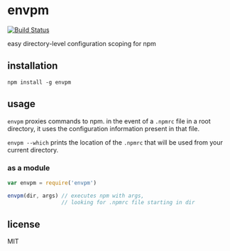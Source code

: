 envpm
====

[![Build Status](https://travis-ci.org/jarofghosts/envpm.svg?branch=master)](https://travis-ci.org/jarofghosts/envpm)

easy directory-level configuration scoping for npm

## installation

`npm install -g envpm`

## usage

`envpm` proxies commands to npm. in the event of a `.npmrc` file in a root
directory, it uses the configuration information present in that file.

`envpm --which` prints the location of the `.npmrc` that will be used from
your current directory.

### as a module

```js
var envpm = require('envpm')

envpm(dir, args) // executes npm with args,
                 // looking for .npmrc file starting in dir
```

## license

MIT

